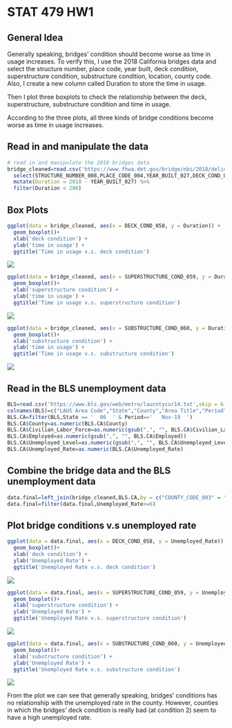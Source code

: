 STAT 479 HW1
================

## General Idea

Generally speaking, bridges’ condition should become worse as time in
usage increases. To verify this, I use the 2018 California bridges data
and select the structure number, place code, year built, deck condition,
superstructure condition, substructure condition, location, county code.
Also, I create a new column called Duration to store the time in usage.

Then I plot three boxplots to check the relationship between the deck,
superstructure, substructure condition and time in usage.

According to the three plots, all three kinds of bridge conditions
become worse as time in usage increases.

## Read in and manipulate the data

``` r
# read in and manipulate the 2018 bridges data
bridge_cleaned=read.csv('https://www.fhwa.dot.gov/bridge/nbi/2018/delimited/CA18.txt') %>% 
  select(STRUCTURE_NUMBER_008,PLACE_CODE_004,YEAR_BUILT_027,DECK_COND_058,SUPERSTRUCTURE_COND_059,SUBSTRUCTURE_COND_060,LOCATION_009, COUNTY_CODE_003) %>% 
  mutate(Duration = 2018 - YEAR_BUILT_027) %>% 
  filter(Duration < 200)
```

## Box Plots

``` r
ggplot(data = bridge_cleaned, aes(x = DECK_COND_058, y = Duration)) +
  geom_boxplot()+
  xlab('deck condition') +
  ylab('time in usage') +
  ggtitle('Time in usage v.s. deck condition')
```

![](HW1_files/figure-gfm/unnamed-chunk-2-1.png)<!-- -->

``` r
ggplot(data = bridge_cleaned, aes(x = SUPERSTRUCTURE_COND_059, y = Duration)) +
  geom_boxplot()+
  xlab('superstructure condition') +
  ylab('time in usage') +
  ggtitle('Time in usage v.s. superstructure condition')
```

![](HW1_files/figure-gfm/unnamed-chunk-2-2.png)<!-- -->

``` r
ggplot(data = bridge_cleaned, aes(x = SUBSTRUCTURE_COND_060, y = Duration)) +
  geom_boxplot()+
  xlab('substructure condition') +
  ylab('time in usage') +
  ggtitle('Time in usage v.s. substructure condition')
```

![](HW1_files/figure-gfm/unnamed-chunk-2-3.png)<!-- -->

## Read in the BLS unemployment data

``` r
BLS=read.csv('https://www.bls.gov/web/metro/laucntycur14.txt',skip = 6,sep = '|',header = F,colClasses = 'character')
colnames(BLS)=c("LAUS Area Code","State","County","Area Title","Period","Civilian_Labor_Force","Employed","Unemployed_Level","Unemployed_Rate")
BLS.CA=filter(BLS,State == '  06  ' & Period=='   Nov-19  ')
BLS.CA$County=as.numeric(BLS.CA$County)
BLS.CA$Civilian_Labor_Force=as.numeric(gsub(",", "", BLS.CA$Civilian_Labor_Force))
BLS.CA$Employed=as.numeric(gsub(",", "", BLS.CA$Employed))
BLS.CA$Unemployed_Level=as.numeric(gsub(",", "", BLS.CA$Unemployed_Level))
BLS.CA$Unemployed_Rate=as.numeric(BLS.CA$Unemployed_Rate)
```

## Combine the bridge data and the BLS unemployment data

``` r
data.final=left_join(bridge_cleaned,BLS.CA,by = c("COUNTY_CODE_003" = "County"))
data.final=filter(data.final,Unemployed_Rate<=6)
```

## Plot bridge conditions v.s unemployed rate

``` r
ggplot(data = data.final, aes(x = DECK_COND_058, y = Unemployed_Rate)) +
  geom_boxplot()+
  xlab('deck condition') +
  ylab('Unemployed Rate') +
  ggtitle('Unemployed Rate v.s. deck condition')
```

![](HW1_files/figure-gfm/unnamed-chunk-5-1.png)<!-- -->

``` r
ggplot(data = data.final, aes(x = SUPERSTRUCTURE_COND_059, y = Unemployed_Rate)) +
  geom_boxplot()+
  xlab('superstructure condition') +
  ylab('Unemployed Rate') +
  ggtitle('Unemployed Rate v.s. superstructure condition')
```

![](HW1_files/figure-gfm/unnamed-chunk-5-2.png)<!-- -->

``` r
ggplot(data = data.final, aes(x = SUBSTRUCTURE_COND_060, y = Unemployed_Rate)) +
  geom_boxplot()+
  xlab('substructure condition') +
  ylab('Unemployed Rate') +
  ggtitle('Unemployed Rate v.s. substructure condition')
```

![](HW1_files/figure-gfm/unnamed-chunk-5-3.png)<!-- -->

From the plot we can see that generally speaking, bridges’ conditions
has no relationship with the unemployed rate in the county. However,
counties in which the bridges’ deck condition is really bad (at
condition 2) seem to have a high unemployed rate.
